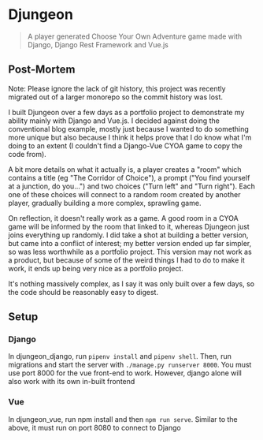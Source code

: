 # Djungeon
> A player generated Choose Your Own Adventure game made with Django, Django Rest Framework and Vue.js

## Post-Mortem
Note: Please ignore the lack of git history, this project was recently migrated out of a larger monorepo so the commit history was lost.

I built Djungeon over a few days as a portfolio project to demonstrate my ability mainly with Django and Vue.js. I decided against doing the conventional blog example, mostly just because I wanted to do something more unique but also because I think it helps prove that I do know what I'm doing to an extent (I couldn't find a Django-Vue CYOA game to copy the code from).

A bit more details on what it actually is, a player creates a "room" which contains a title (eg "The Corridor of Choice"), a prompt ("You find yourself at a junction, do you...") and two choices ("Turn left" and "Turn right"). Each one of these choices will connect to a random room created by another player, gradually building a more complex, sprawling game.

On reflection, it doesn't really work as a game. A good room in a CYOA game will be informed by the room that linked to it, whereas Djungeon just joins everything up randomly. I did take a shot at building a better version, but came into a conflict of interest; my better version ended up far simpler, so was less worthwhile as a portfolio project. This version may not work as a product, but because of some of the weird things I had to do to make it work, it ends up being very nice as a portfolio project.

It's nothing massively complex, as I say it was only built over a few days, so the code should be reasonably easy to digest.

## Setup
### Django
In djungeon_django, run `pipenv install` and `pipenv shell`. Then, run migrations and start the server with `./manage.py runserver 8000`. You must use port 8000 for the vue front-end to work. However, django alone will also work with its own in-built frontend

### Vue
In djungeon_vue, run npm install and then `npm run serve`. Similar to the above, it must run on port 8080 to connect to Django